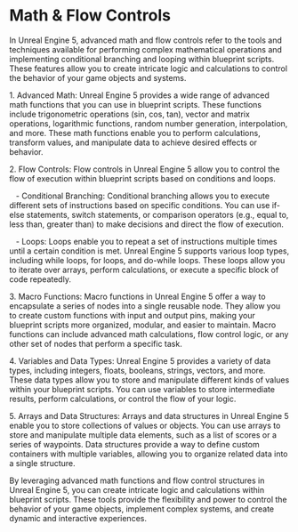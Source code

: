 # Math & Flow Controls

<p>In Unreal Engine 5, advanced math and flow controls refer to the tools and techniques available for performing complex mathematical operations and implementing conditional branching and looping within blueprint scripts. These features allow you to create intricate logic and calculations to control the behavior of your game objects and systems.</p>
<p>1. Advanced Math: Unreal Engine 5 provides a wide range of advanced math functions that you can use in blueprint scripts. These functions include trigonometric operations (sin, cos, tan), vector and matrix operations, logarithmic functions, random number generation, interpolation, and more. These math functions enable you to perform calculations, transform values, and manipulate data to achieve desired effects or behavior.</p>
<p>2. Flow Controls: Flow controls in Unreal Engine 5 allow you to control the flow of execution within blueprint scripts based on conditions and loops.</p>
<p>&nbsp; &nbsp;- Conditional Branching: Conditional branching allows you to execute different sets of instructions based on specific conditions. You can use if-else statements, switch statements, or comparison operators (e.g., equal to, less than, greater than) to make decisions and direct the flow of execution.</p>
<p>&nbsp; &nbsp;- Loops: Loops enable you to repeat a set of instructions multiple times until a certain condition is met. Unreal Engine 5 supports various loop types, including while loops, for loops, and do-while loops. These loops allow you to iterate over arrays, perform calculations, or execute a specific block of code repeatedly.</p>
<p>3. Macro Functions: Macro functions in Unreal Engine 5 offer a way to encapsulate a series of nodes into a single reusable node. They allow you to create custom functions with input and output pins, making your blueprint scripts more organized, modular, and easier to maintain. Macro functions can include advanced math calculations, flow control logic, or any other set of nodes that perform a specific task.</p>
<p>4. Variables and Data Types: Unreal Engine 5 provides a variety of data types, including integers, floats, booleans, strings, vectors, and more. These data types allow you to store and manipulate different kinds of values within your blueprint scripts. You can use variables to store intermediate results, perform calculations, or control the flow of your logic.</p>
<p>5. Arrays and Data Structures: Arrays and data structures in Unreal Engine 5 enable you to store collections of values or objects. You can use arrays to store and manipulate multiple data elements, such as a list of scores or a series of waypoints. Data structures provide a way to define custom containers with multiple variables, allowing you to organize related data into a single structure.</p>
<p>By leveraging advanced math functions and flow control structures in Unreal Engine 5, you can create intricate logic and calculations within blueprint scripts. These tools provide the flexibility and power to control the behavior of your game objects, implement complex systems, and create dynamic and interactive experiences.</p>